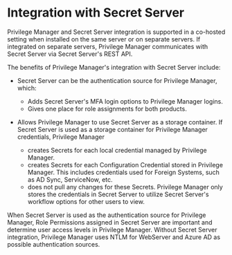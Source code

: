 [title]: # (Integration with Secret Server)
[tags]: # (setup planning)
[priority]: # (20)
# Integration with Secret Server

Privilege Manager and Secret Server integration is supported in a co-hosted setting when installed on the same server or on separate servers. If integrated on separate servers, Privilege Manager communicates with Secret Server via Secret Server's REST API. 

The benefits of Privilege Manager's integration with Secret Server include:

* Secret Server can be the authentication source for Privilege Manager, which:

  * Adds Secret Server's MFA login options to Privilege Manager logins.
  * Gives one place for role assignments for both products.

* Allows Privilege Manager to use Secret Server as a storage container. If Secret Server is used as a storage container for Privilege Manager credentials, Privilege Manager

  * creates Secrets for each local credential managed by Privilege Manager.
  * creates Secrets for each Configuration Credential stored in Privilege Manager. This includes credentials used for Foreign Systems, such as AD Sync, ServiceNow, etc.
  * does not pull any changes for these Secrets. Privilege Manager only stores the credentials in Secret Server to utilize Secret Server's workflow options for other users to view.

When Secret Server is used as the authentication source for Privilege Manager, Role Permissions assigned in Secret Server are important and determine user access levels in Privilege Manager. Without Secret Server integration, Privilege Manager uses NTLM for WebServer and Azure AD as possible authentication sources.

